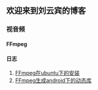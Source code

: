## 欢迎来到刘云宾的博客
### 视音频
#### FFmpeg

#### 日志
1. [FFmpeg在ubuntu下的安装](FFmpeg_Linux.html)
2. [FFmpeg生成android下的动态库](FFmpeg_Android.html)
